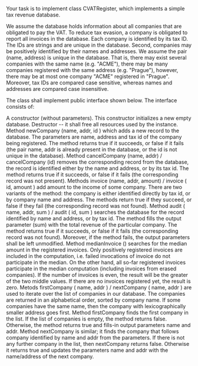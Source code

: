 Your task is to implement class CVATRegister, which implements a simple tax revenue database.

We assume the database holds information about all companies that are obligated to pay the VAT. To reduce tax evasion, a company is obligated to report all invoices in the database. Each company is identified by its tax ID. The IDs are strings and are unique in the database. Second, companies may be positively identified by their names and addresses. We assume the pair (name, address) is unique in the database. That is, there may exist several companies with the same name (e.g. "ACME"), there may be many companies registered with the same address (e.g. "Prague"), however, there may be at most one company "ACME" registered in "Prague". Moreover, tax IDs are compared case sensitive, whereas names and addresses are compared case insensitive.

The class shall implement public interface shown below. The interface consists of:

A constructor (without parameters). This constructor initializes a new empty database.
Destructor -- it shall free all resources used by the instance.
Method newCompany (name, addr, id ) which adds a new record to the database. The parameters are name, address and tax id of the company being registered. The method returns true if it succeeds, or false if it fails (the pair name, addr is already present in the database, or the id is not unique in the database).
Method cancelCompany (name, addr) / cancelCompany (id) removes the corresponding record from the database, the record is identified either by the name and address, or by its tax id. The method returns true if it succeeds, or false if it fails (the corresponding record was not present).
Methods invoice (name, addr, amount) / invoice ( id, amount ) add amount to the income of some company. There are two variants of the method: the company is either identified directly by tax id, or by company name and address. The methods return true if they succeed, or false if they fail (the corresponding record was not found).
Method audit ( name, addr, sum ) / audit ( id, sum ) searches the database for the record identified by name and address, or by tax id. The method fills the output parameter (sum) with the total revenue of the particular company. The method returns true if it succeeds, or false if it fails (the corresponding record was not found). Moreover, if the method fails, the output parameters shall be left unmodified.
Method medianInvoice () searches for the median amount in the registered invoices. Only positively registered invoices are included in the computation, i.e. failed invocations of invoice do not participate in the median. On the other hand, all so-far registered invoices participate in the median computation (including invoices from erased companies). If the number of invoices is even, the result will be the greater of the two middle values. If there are no invoices registered yet, the result is zero.
Metods firstCompany ( name, addr ) / nextCompany ( name, addr ) are used to iterate over the list of companies in our database. The companies are returned in an alphabetical order, sorted by company name. If some companies have the same name, then the company with lexicographically smaller address goes first. Method firstCompany finds the first company in the list. If the list of companies is empty, the method returns false. Otherwise, the method returns true and fills-in output parameters name and addr. Method nextCompany is similar; it finds the company that follows company identified by name and addr from the parameters. If there is not any further company in the list, then nextCompany returns false. Otherwise it returns true and updates the parameters name and addr with the name/address of the next company.
